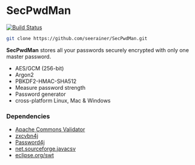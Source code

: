 # SecPwdMan

[![Build Status](https://github.com/seerainer/SecPwdMan/actions/workflows/gradle.yml/badge.svg)](https://github.com/seerainer/SecPwdMan/actions/workflows/gradle.yml)

~~~ sh
git clone https://github.com/seerainer/SecPwdMan.git
~~~

**SecPwdMan** stores all your passwords securely encrypted with only one master password.

- AES/GCM (256-bit)
- Argon2
- PBKDF2-HMAC-SHA512
- Measure password strength
- Password generator
- cross-platform Linux, Mac & Windows

### Dependencies

- [Apache Commons Validator](https://commons.apache.org/proper/commons-validator/)
- [zxcvbn4j](https://github.com/nulab/zxcvbn4j)
- [Password4j](https://github.com/Password4j/password4j)
- [net.sourceforge.javacsv](https://sourceforge.net/projects/javacsv/)
- [eclipse.org/swt](https://www.eclipse.org/swt/)
